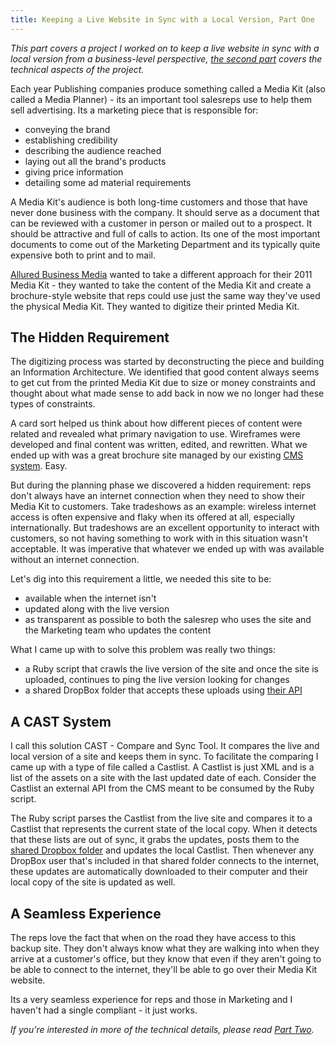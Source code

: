 ```yaml
---
title: Keeping a Live Website in Sync with a Local Version, Part One
---
```


*This part covers a project I worked on to keep a live website in sync with a local version from a business-level perspective, [the second part](/2011/08/08/keeping-a-live-website-in-sync-with-a-local-version-part-two.html) covers the technical aspects of the project.*

Each year Publishing companies produce something called a Media Kit (also called a Media Planner) - its an important tool salesreps use to help them sell advertising. Its a marketing piece that is responsible for:

* conveying the brand
* establishing credibility
* describing the audience reached
* laying out all the brand's products
* giving price information
* detailing some ad material requirements

A Media Kit's audience is both long-time customers and those that have never done business with the company. It should serve as a document that can be reviewed with a customer in person or mailed out to a prospect. It should be attractive and full of calls to action. Its one of the most important documents to come out of the Marketing Department and its typically quite expensive both to print and to mail.

[Allured Business Media](http://www.allured.com) wanted to take a different approach for their 2011 Media Kit - they wanted to take the content of the Media Kit and create a brochure-style website that reps could use just the same way they've used the physical Media Kit. They wanted to digitize their printed Media Kit.

The Hidden Requirement
----------------------

The digitizing process was started by deconstructing the piece and building an Information Architecture. We identified that good content always seems to get cut from the printed Media Kit due to size or money constraints and thought about what made sense to add back in now we no longer had these types of constraints.

A card sort helped us think about how different pieces of content were related and revealed what primary navigation to use. Wireframes were developed and final content was written, edited, and rewritten. What we ended up with was a great brochure site managed by our existing [CMS system](http://www.clickability.com). Easy.

But during the planning phase we discovered a hidden requirement: reps don't always have an internet connection when they need to show their Media Kit to customers. Take tradeshows as an example: wireless internet access is often expensive and flaky when its offered at all, especially internationally. But tradeshows are an excellent opportunity to interact with customers, so not having something to work with in this situation wasn't acceptable. It was imperative that whatever we ended up with was available without an internet connection.

Let's dig into this requirement a little, we needed this site to be:

* available when the internet isn't
* updated along with the live version
* as transparent as possible to both the salesrep who uses the site and the Marketing team who updates the content

What I came up with to solve this problem was really two things:

* a Ruby script that crawls the live version of the site and once the site is uploaded, continues to ping the live version looking for changes
* a shared DropBox folder that accepts these uploads using [their API](https://www.dropbox.com/developers)

A CAST System
-------------

I call this solution CAST - Compare and Sync Tool. It compares the live and local version of a site and keeps them in sync. To facilitate the comparing I came up with a type of file called a Castlist. A Castlist is just XML and is a list of the assets on a site with the last updated date of each. Consider the Castlist an external API from the CMS meant to be consumed by the Ruby script.

The Ruby script parses the Castlist from the live site and compares it to a Castlist that represents the current state of the local copy. When it detects that these lists are out of sync, it grabs the updates, posts them to the [shared Dropbox folder](http://www.dropbox.com/help/19) and updates the local Castlist. Then whenever any DropBox user that's included in that shared folder connects to the internet, these updates are automatically downloaded to their computer and their local copy of the site is updated as well.

A Seamless Experience
---------------------

The reps love the fact that when on the road they have access to this backup site. They don't always know what they are walking into when they arrive at a customer's office, but they know that even if they aren't going to be able to connect to the internet, they'll be able to go over their Media Kit website.

Its a very seamless experience for reps and those in Marketing and I haven't had a single compliant - it just works.

*If you're interested in more of the technical details, please read [Part Two](/2011/08/08/keeping-a-live-website-in-sync-with-a-local-version-part-two.html).*
